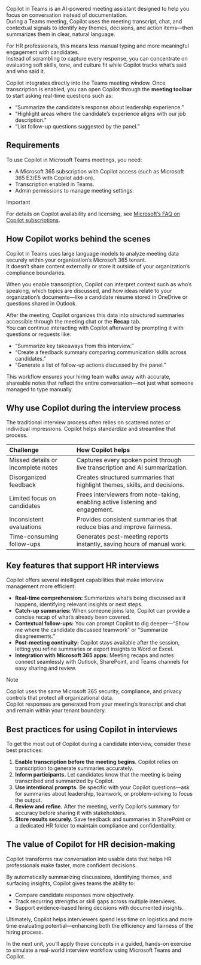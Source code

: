 Copilot in Teams is an AI-powered meeting assistant designed to help you focus on conversation instead of documentation.  
During a Teams meeting, Copilot uses the meeting transcript, chat, and contextual signals to identify key themes, decisions, and action items—then summarizes them in clear, natural language.  

For HR professionals, this means less manual typing and more meaningful engagement with candidates.  
Instead of scrambling to capture every response, you can concentrate on evaluating soft skills, tone, and culture fit while Copilot tracks what’s said and who said it.

Copilot integrates directly into the Teams meeting window. Once transcription is enabled, you can open Copilot through the **meeting toolbar** to start asking real-time questions such as:

- “Summarize the candidate’s response about leadership experience.”  
- “Highlight areas where the candidate’s experience aligns with our job description.”  
- “List follow-up questions suggested by the panel.”
 
## Requirements
To use Copilot in Microsoft Teams meetings, you need:

- A Microsoft 365 subscription with Copilot access (such as Microsoft 365 E3/E5 with Copilot add-on).
- Transcription enabled in Teams.
- Admin permissions to manage meeting settings.

> [!IMPORTANT]
> For details on Copilot availability and licensing, see [Microsoft’s FAQ on Copilot subscriptions](https://support.microsoft.com/en-us/office/frequently-asked-questions-about-copilot-in-microsoft-365-subscriptions-bda0d6e8-346d-41ce-ab1e-f6af6229c462).

## How Copilot works behind the scenes  

Copilot in Teams uses large language models to analyze meeting data securely within your organization’s Microsoft 365 tenant.  
It doesn’t share content externally or store it outside of your organization’s compliance boundaries.  

When you enable transcription, Copilot can interpret context such as who’s speaking, which topics are discussed, and how ideas relate to your organization’s documents—like a candidate résumé stored in OneDrive or questions shared in Outlook.  

After the meeting, Copilot organizes this data into structured summaries accessible through the meeting chat or the **Recap** tab.  
You can continue interacting with Copilot afterward by prompting it with questions or requests like:

- “Summarize key takeaways from this interview.”  
- “Create a feedback summary comparing communication skills across candidates.”  
- “Generate a list of follow-up actions discussed by the panel.”

This workflow ensures your hiring team walks away with accurate, shareable notes that reflect the entire conversation—not just what someone managed to type manually.

## Why use Copilot during the interview process  

The traditional interview process often relies on scattered notes or individual impressions. Copilot helps standardize and streamline that process.  

| Challenge | How Copilot helps |
|:---|:---|
| Missed details or incomplete notes | Captures every spoken point through live transcription and AI summarization. |
| Disorganized feedback | Creates structured summaries that highlight themes, skills, and decisions. |
| Limited focus on candidates | Frees interviewers from note-taking, enabling active listening and engagement. |
| Inconsistent evaluations | Provides consistent summaries that reduce bias and improve fairness. |
| Time-consuming follow-ups | Generates post-meeting reports instantly, saving hours of manual work. |

## Key features that support HR interviews  

Copilot offers several intelligent capabilities that make interview management more efficient:

- **Real-time comprehension:** Summarizes what’s being discussed as it happens, identifying relevant insights or next steps.  
- **Catch-up summaries:** When someone joins late, Copilot can provide a concise recap of what’s already been covered.  
- **Contextual follow-ups:** You can prompt Copilot to dig deeper—“Show me where the candidate discussed teamwork” or “Summarize disagreements.”  
- **Post-meeting continuity:** Copilot stays available after the session, letting you refine summaries or export insights to Word or Excel.  
- **Integration with Microsoft 365 apps:** Meeting recaps and notes connect seamlessly with Outlook, SharePoint, and Teams channels for easy sharing and review.

> [!NOTE]  
> Copilot uses the same Microsoft 365 security, compliance, and privacy controls that protect all organizational data.  
> Copilot responses are generated from your meeting’s transcript and chat and remain within your tenant boundary.

## Best practices for using Copilot in interviews  

To get the most out of Copilot during a candidate interview, consider these best practices:

1. **Enable transcription before the meeting begins.** Copilot relies on transcription to generate summaries accurately.  
2. **Inform participants.** Let candidates know that the meeting is being transcribed and summarized by Copilot.  
3. **Use intentional prompts.** Be specific with your Copilot questions—ask for summaries about leadership, teamwork, or problem-solving to focus the output.  
4. **Review and refine.** After the meeting, verify Copilot’s summary for accuracy before sharing it with stakeholders.  
5. **Store results securely.** Save feedback and summaries in SharePoint or a dedicated HR folder to maintain compliance and confidentiality.

## The value of Copilot for HR decision-making  

Copilot transforms raw conversation into usable data that helps HR professionals make faster, more confident decisions.  

By automatically summarizing discussions, identifying themes, and surfacing insights, Copilot gives teams the ability to:

- Compare candidate responses more objectively.  
- Track recurring strengths or skill gaps across multiple interviews.  
- Support evidence-based hiring decisions with documented insights.  

Ultimately, Copilot helps interviewers spend less time on logistics and more time evaluating potential—enhancing both the efficiency and fairness of the hiring process.

In the next unit, you’ll apply these concepts in a guided, hands-on exercise to simulate a real-world interview workflow using Microsoft Teams and Copilot.